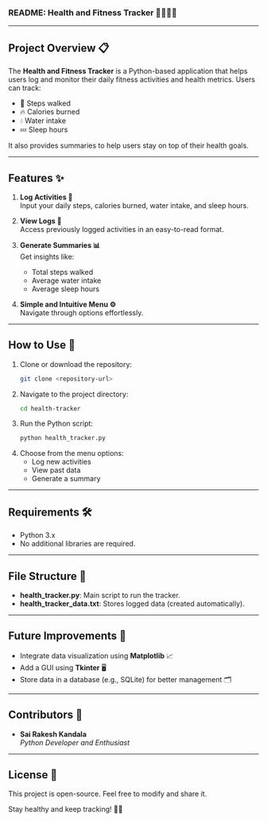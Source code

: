 ### **README: Health and Fitness Tracker 🏃‍♂️💪💧**

---

## **Project Overview 📋**
The **Health and Fitness Tracker** is a Python-based application that helps users log and monitor their daily fitness activities and health metrics. Users can track:
- 🏃 Steps walked  
- 🔥 Calories burned  
- 💧 Water intake  
- 💤 Sleep hours  

It also provides summaries to help users stay on top of their health goals.

---

## **Features ✨**
1. **Log Activities 📝**  
   Input your daily steps, calories burned, water intake, and sleep hours.

2. **View Logs 📖**  
   Access previously logged activities in an easy-to-read format.

3. **Generate Summaries 📊**  
   Get insights like:
   - Total steps walked
   - Average water intake
   - Average sleep hours

4. **Simple and Intuitive Menu ⚙️**  
   Navigate through options effortlessly.

---

## **How to Use 🚀**
1. Clone or download the repository:
   ```bash
   git clone <repository-url>
   ```
2. Navigate to the project directory:
   ```bash
   cd health-tracker
   ```
3. Run the Python script:
   ```bash
   python health_tracker.py
   ```
4. Choose from the menu options:
   - Log new activities  
   - View past data  
   - Generate a summary  

---

## **Requirements 🛠️**
- Python 3.x  
- No additional libraries are required.  

---

## **File Structure 📂**
- **health_tracker.py**: Main script to run the tracker.  
- **health_tracker_data.txt**: Stores logged data (created automatically).  

---

## **Future Improvements 🔮**
- Integrate data visualization using **Matplotlib** 📈  
- Add a GUI using **Tkinter** 🖥️  
- Store data in a database (e.g., SQLite) for better management 🗂️  

---

## **Contributors 🤝**
- **Sai Rakesh Kandala**  
  _Python Developer and Enthusiast_  

---

## **License 📜**
This project is open-source. Feel free to modify and share it.  

Stay healthy and keep tracking! 🏋️‍♂️
